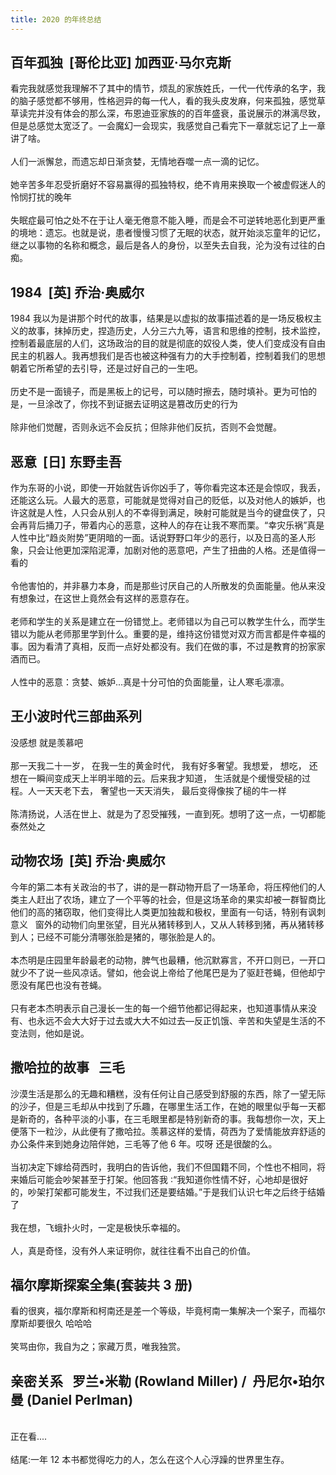 ```yaml
---
title: 2020 的年终总结
---
```


## 百年孤独  [哥伦比亚] 加西亚·马尔克斯  

看完我就感觉我理解不了其中的情节，烦乱的家族姓氏，一代一代传承的名字，我的脑子感觉都不够用，性格迥异的每一代人，看的我头皮发麻，何来孤独，感觉草草读完并没有体会的那么深，布恩迪亚家族的的百年盛衰，虽说展示的淋漓尽致，但是总感觉太宽泛了。一会魔幻一会现实，我感觉自己看完下一章就忘记了上一章讲了啥。<br />
<br />人们一派懈怠，而遗忘却日渐贪婪，无情地吞噬一点一滴的记忆。<br />
<br />她辛苦多年忍受折磨好不容易赢得的孤独特权，绝不肯用来换取一个被虚假迷人的怜悯打扰的晚年<br />
<br />失眠症最可怕之处不在于让人毫无倦意不能入睡，而是会不可逆转地恶化到更严重的境地：遗忘。也就是说，患者慢慢习惯了无眠的状态，就开始淡忘童年的记忆，继之以事物的名称和概念，最后是各人的身份，以至失去自我，沦为没有过往的白痴。<br />



## 1984  [英] 乔治·奥威尔  

1984 我以为是讲那个时代的故事，结果是以虚拟的故事描述着的是一场反极权主义的故事，抹掉历史，捏造历史，人分三六九等，语言和思维的控制，技术监控，控制着最底层的人们，这场政治的目的就是彻底的奴役人类，使人们变成没有自由民主的机器人。我再想我们是否也被这种强有力的大手控制着，控制着我们的思想朝着它所希望的去引导，还是过好自己的一生吧。<br />
<br />历史不是一面镜子，而是黑板上的记号，可以随时擦去，随时填补。更为可怕的是，一旦涂改了，你找不到证据去证明这是篡改历史的行为<br />
<br />除非他们觉醒，否则永远不会反抗；但除非他们反抗，否则不会觉醒。<br />

## 恶意  [日] 东野圭吾  

作为东哥的小说，即使一开始就告诉你凶手了，等你看完这本还是会惊叹，我丢，还能这么玩。人最大的恶意，可能就是觉得对自己的贬低，以及对他人的嫉妒，也许这就是人性，人只会从别人的不幸得到满足，映射可能就是当今的键盘侠了，只会再背后捅刀子，带着内心的恶意，这种人的存在让我不寒而栗。“幸灾乐祸”真是人性中比“趋炎附势”更阴暗的一面。话说野野口年少的恶行，以及日高的圣人形象，只会让他更加深陷泥潭，加剧对他的恶意吧，产生了扭曲的人格。还是值得一看的<br />
<br />令他害怕的，并非暴力本身，而是那些讨厌自己的人所散发的负面能量。他从来没有想象过，在这世上竟然会有这样的恶意存在。<br />
<br />老师和学生的关系是建立在一份错觉上。老师错以为自己可以教学生什么，而学生错以为能从老师那里学到什么。重要的是，维持这份错觉对双方而言都是件幸福的事。因为看清了真相，反而一点好处都没有。我们在做的事，不过是教育的扮家家酒而已。<br />
<br />人性中的恶意：贪婪、嫉妒...真是十分可怕的负面能量，让人寒毛凛凛。<br />

## 王小波时代三部曲系列  

没感想 就是羡慕吧<br />
<br />那一天我二十一岁， 在我一生的黄金时代， 我有好多奢望。我想爱， 想吃， 还想在一瞬间变成天上半明半暗的云。后来我才知道， 生活就是个缓慢受槌的过程。人一天天老下去， 奢望也一天天消失， 最后变得像挨了槌的牛一样<br />
<br />陈清扬说，人活在世上、就是为了忍受摧残，一直到死。想明了这一点，一切都能泰然处之<br />

## 动物农场  [英] 乔治·奥威尔  

今年的第二本有关政治的书了，讲的是一群动物开启了一场革命，将压榨他们的人类主人赶出了农场，建立了一个平等的社会，但是这场革命的果实却被一群智商比他们的高的猪窃取，他们变得比人类更加独裁和极权，里面有一句话，特别有讽刺意义   窗外的动物们向里张望，目光从猪转移到人，又从人转移到猪，再从猪转移到人；已经不可能分清哪张脸是猪的，哪张脸是人的。<br />
<br />本杰明是庄园里年龄最老的动物，脾气也最糟，他沉默寡言，不开口则已，一开口就少不了说一些风凉话。譬如，他会说上帝给了他尾巴是为了驱赶苍蝇，但他却宁愿没有尾巴也没有苍蝇。<br />
<br />只有老本杰明表示自己漫长一生的每一个细节他都记得起来，也知道事情从来没有、也永远不会大大好于过去或大大不如过去—反正饥饿、辛苦和失望是生活的不变法则，他如是说。<br />

## 撒哈拉的故事   三毛  

沙漠生活是那么的无趣和糟糕，没有任何让自己感受到舒服的东西，除了一望无际的沙子，但是三毛却从中找到了乐趣，在哪里生活工作，在她的眼里似乎每一天都是新奇的，各种平淡的小事，在三毛眼里都是特别新奇的事。我每想你一次，天上便落下一粒沙，从此便有了撒哈拉。羡慕这样的爱情，荷西为了爱情能放弃舒适的办公条件来到她身边陪伴她，三毛等了他 6 年。哎呀 还是很酸的么。 <br />
<br />当初决定下嫁给荷西时，我明白的告诉他，我们不但国籍不同，个性也不相同，将来婚后可能会吵架甚至于打架。他回答我 ∶“我知道你性情不好，心地却是很好的，吵架打架都可能发生，不过我们还是要结婚。”于是我们认识七年之后终于结婚了<br />
<br />我在想，飞蛾扑火时，一定是极快乐幸福的。<br />
<br />人，真是奇怪，没有外人来证明你，就往往看不出自己的价值。<br />

## 福尔摩斯探案全集(套装共 3 册)

看的很爽，福尔摩斯和柯南还是差一个等级，毕竟柯南一集解决一个案子，而福尔摩斯却要很久 哈哈哈<br />
<br />笑骂由你，我自为之；家藏万贯，唯我独赏。

## 亲密关系   罗兰•米勒 (Rowland Miller) /  丹尼尔•珀尔曼 (Daniel Perlman) 

<br />正在看....<br />
<br />结尾:一年 12 本书都觉得吃力的人，怎么在这个人心浮躁的世界里生存。<br />

